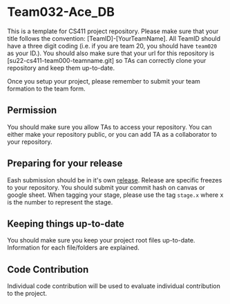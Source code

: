 # Team032-Ace_DB
This is a template for CS411 project repository. Please make sure that your title follows the convention: [TeamID]-[YourTeamName]. All TeamID should have a three digit coding (i.e. if you are team 20, you should have `team020` as your ID.). You should also make sure that your url for this repository is [su22-cs411-team000-teamname.git] so TAs can correctly clone your repository and keep them up-to-date.

Once you setup your project, please remember to submit your team formation to the team form.

## Permission
You should make sure you allow TAs to access your repository. You can either make your repository public, or you can add TA as a collaborator to your repository.

## Preparing for your release
Eash submission should be in it's own [release](https://docs.github.com/en/repositories/releasing-projects-on-github/about-releases). Release are specific freezes to your repository. You should submit your commit hash on canvas or google sheet. When tagging your stage, please use the tag `stage.x` where x is the number to represent the stage.

## Keeping things up-to-date
You should make sure you keep your project root files up-to-date. Information for each file/folders are explained.

## Code Contribution
Individual code contribution will be used to evaluate individual contribution to the project.
